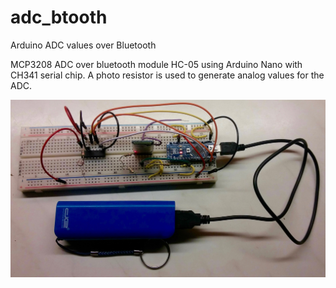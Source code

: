 # adc_btooth
Arduino ADC values over Bluetooth

MCP3208 ADC over bluetooth module HC-05 using Arduino Nano with CH341 serial chip. A photo resistor is used to generate analog values for the ADC.

<img src="https://raw.githubusercontent.com/xaratustrah/adc_btooth/master/adc_btooth.jpg">
